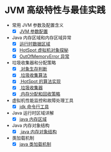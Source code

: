 # JVM 高级特性与最佳实践

+ 常用 JVM 参数及配置含义
    + [x] [JVM 参数配置](DOC/00.jvm-args-config.md)
+ Java 内存区域和内存区域异常
    + [x] [运行时数据区域](DOC/01.runtime-data-region.md)
    + [x] [HotSpot 虚拟机对象探秘](DOC/01.hotspot-vm-object.md)
    + [x] [OutOfMemoryError 异常](DOC/01.out-of-memory-error.md)
+ 垃圾收集器和分配策略
    + [x] [ 对象生存判断](DOC/02.object-live-or-dead.md)
    + [x] [ 垃圾收集算法](DOC/02.GC-algorithm.md)
    + [x] [ HotSpot 的算法实现](DOC/02.hotspot-impl.md)
    + [x] [ 垃圾收集器](DOC/02.collectors.md)
    + [x] [ 内存分配和回收策略](DOC/02.memory-strategy.md)
+ 虚拟机性能监控和故障处理工具
    + [x] [jdk 命令行工具](DOC/03.jdk-cmd.md)
+ Java 运行时区域详解
    + [x] [java 内存区域](DOC/04.data-region.md)
+ Java 内存对象结构
    + [x] [ java 内存对象结构](DOC/05.memory-object-struct.md)
+ 类加载机制
    + [x] [java 类加载机制](DOC/06.class-load.md)